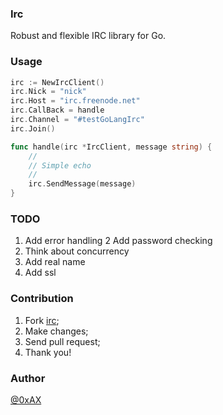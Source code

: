 ### Irc

Robust and flexible IRC library for Go.

### Usage

```go
irc := NewIrcClient()
irc.Nick = "nick"
irc.Host = "irc.freenode.net"
irc.CallBack = handle
irc.Channel = "#testGoLangIrc"
irc.Join()

func handle(irc *IrcClient, message string) {
    //
    // Simple echo
    //
    irc.SendMessage(message)
}

```

### TODO

 1. Add error handling
 2  Add password checking
 3. Think about concurrency
 4. Add real name
 5. Add ssl

### Contribution

 1. Fork [irc](https://github.com/Bullet-Chat/irc);
 2. Make changes;
 3. Send pull request;
 4. Thank you!

### Author

[@0xAX](https://twitter.com/0xAX)